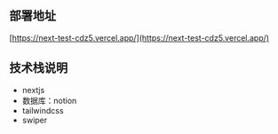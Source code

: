 ## 部署地址

[https://next-test-cdz5.vercel.app/](https://next-test-cdz5.vercel.app/)

## 技术栈说明

- nextjs
- 数据库：notion
- tailwindcss
- swiper
